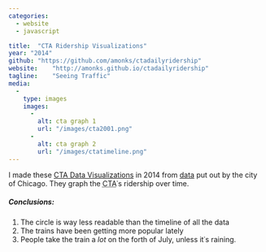 ```yaml
---
categories:
  - website
  - javascript

title:  "CTA Ridership Visualizations"
year: "2014"
github: "https://github.com/amonks/ctadailyridership"
website:    "http://amonks.github.io/ctadailyridership"
tagline:    "Seeing Traffic"
media:
  -
    type: images
    images:
      -
        alt: cta graph 1
        url: "/images/cta2001.png"
      -
        alt: cta graph 2
        url: "/images/ctatimeline.png"
---
```

I made these <a href="http://amonks.github.io/ctadailyridership">CTA Data Visualizations</a> in 2014 from <a href="https://data.cityofchicago.org/Transportation/CTA-Ridership-Daily-Boarding-Totals/6iiy-9s97">data</a> put out by the city of Chicago. They graph the <abbr class="initialism" title="Chicago Transit Authority">CTA</abbr>&#8127;s ridership over time.

##### Conclusions:
1. The circle is way less readable than the timeline of all the data
2. The trains have been getting more popular lately
3. People take the train a *lot* on the forth of July, unless it&#8127;s raining.
